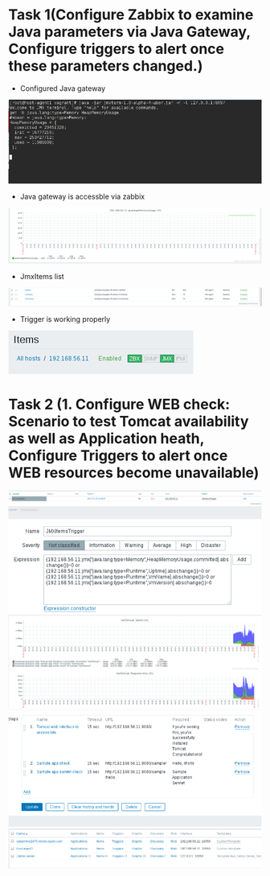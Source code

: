 # Task 1(Configure Zabbix to examine Java parameters via Java Gateway, Configure triggers to alert once these parameters changed.)

- Configured Java gateway
<img src="Screenshot from 2017-07-25 13-29-56.png">	

- Java gateway is accessble via zabbix
<img src="Screenshot from 2017-07-25 16-41-01.png">

- JmxItems list
<img src="Screenshot from 2017-07-25 16-41-50.png">

- Trigger is working properly
<img src="Screenshot from 2017-07-25 16-42-31.png">

# Task 2 (1. Configure WEB check: Scenario to test Tomcat availability as well as Application heath, Configure Triggers to alert once WEB resources become unavailable)

<img src="Screenshot from 2017-07-25 16-49-19.png">
<img src="Screenshot from 2017-07-25 16-49-34.png">	
<img src="Screenshot from 2017-07-25 17-12-33.png">	
<img src="Screenshot from 2017-07-25 17-12-53.png">	
<img src="Screenshot from 2017-07-25 23-11-23.png">
